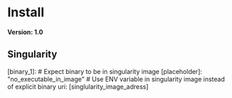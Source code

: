 # Install

**Version: 1.0**

## Singularity
[env_name]:
  singularity:
    [executable_name]:
      executable:
        [binary_1]: # Expect binary to be in singularity image
        [placeholder]: "no_executable_in_image" # Use ENV variable in singularity image instead of explicit binary
      uri: [singlularity_image_adress]

